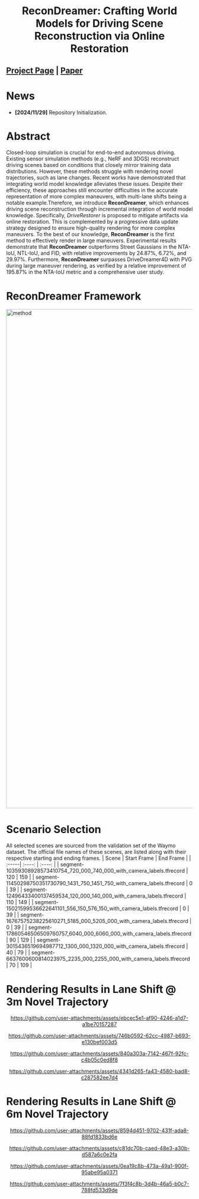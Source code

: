 <div align="center">   
  
# ReconDreamer: Crafting World Models for Driving Scene Reconstruction via Online Restoration
</div>

 
## [Project Page](https://recondreamer.github.io/) | [Paper]()

# News
- **[2024/11/29]** Repository Initialization.

# Abstract 
Closed-loop simulation is crucial for end-to-end autonomous driving. Existing sensor simulation methods (e.g., NeRF and 3DGS) reconstruct driving scenes based on conditions that closely mirror training data distributions. However, these methods struggle with rendering novel trajectories, such as lane changes. Recent works have demonstrated that integrating world model knowledge alleviates these issues. Despite their efficiency, these approaches still encounter difficulties in the accurate representation of more complex maneuvers, with multi-lane shifts being a notable example.Therefore, we introduce **ReconDreamer**, which enhances driving scene reconstruction through incremental integration of world model knowledge. Specifically, *DriveRestorer* is proposed to mitigate artifacts via online restoration. This is complemented by a progressive data update strategy designed to ensure high-quality rendering for more complex maneuvers. To the best of our knowledge, **ReconDreamer** is the first method to effectively render in large maneuvers. Experimental results demonstrate that **ReconDreamer** outperforms Street Gaussians in the NTA-IoU, NTL-IoU, and FID, with relative improvements by 24.87%, 6.72%, and 29.97%. Furthermore, **ReconDreamer** surpasses DriveDreamer4D with PVG during large maneuver rendering, as verified by a relative improvement of 195.87% in the NTA-IoU metric and a comprehensive user study.
# ReconDreamer Framework

<img width="1349" alt="method" src="https://github.com/user-attachments/assets/e9d52662-f657-4d56-8b4c-aab8de2549c9">

# Scenario Selection

All selected scenes are sourced from the validation set of the Waymo dataset. The official file names of these scenes, are listed along with their respective starting and ending frames.
| Scene | Start Frame | End Frame |
| :-----| :----: | :----: |
| segment-10359308928573410754_720_000_740_000_with_camera_labels.tfrecord | 120 | 159 |
| segment-11450298750351730790_1431_750_1451_750_with_camera_labels.tfrecord | 0 | 39 |
| segment-12496433400137459534_120_000_140_000_with_camera_labels.tfrecord | 110 | 149 |
| segment-15021599536622641101_556_150_576_150_with_camera_labels.tfrecord | 0 | 39 |
| segment-16767575238225610271_5185_000_5205_000_with_camera_labels.tfrecord | 0 | 39 |
| segment-17860546506509760757_6040_000_6060_000_with_camera_labels.tfrecord | 90 | 129 |
| segment-3015436519694987712_1300_000_1320_000_with_camera_labels.tfrecord | 40 | 79 |
| segment-6637600600814023975_2235_000_2255_000_with_camera_labels.tfrecord | 70 | 109 |

# Rendering Results in Lane Shift @ 3m Novel Trajectory
<div align="center">   

https://github.com/user-attachments/assets/ebcec5e1-af90-4246-a1d7-a1be70157287

</div>
<div align="center">   

https://github.com/user-attachments/assets/746b0592-62cc-4987-b693-e130bef003d5

</div>
<div align="center">   

https://github.com/user-attachments/assets/840a303a-7142-467f-92fc-c4b05c0ed8f8

</div>
<div align="center">   
  
https://github.com/user-attachments/assets/4341d265-fa43-4580-bad8-c287582ee7d4

</div>

# Rendering Results in Lane Shift @ 6m Novel Trajectory

<div align="center">   

https://github.com/user-attachments/assets/8594d451-9702-431f-ada8-88fd1833bd6e

</div>
<div align="center">   

https://github.com/user-attachments/assets/c81dc70b-caed-48e3-a30b-d587a6c0e2fa

</div>
<div align="center">   

https://github.com/user-attachments/assets/0ea19c8b-473a-49a1-900f-95abe95a0371

</div>
<div align="center">   

https://github.com/user-attachments/assets/7f3f4c8b-3d4b-46a5-b0c7-788fd533d9de

</div>


</div>


